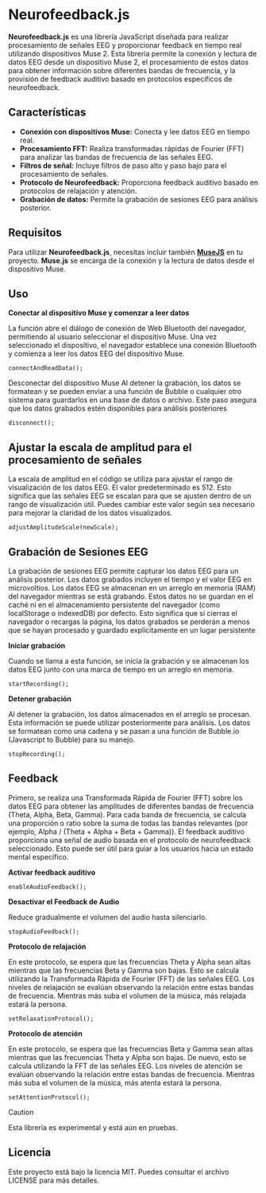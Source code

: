 # Neurofeedback.js

**Neurofeedback.js** es una librería JavaScript diseñada para realizar procesamiento de señales EEG y proporcionar feedback en tiempo real utilizando dispositivos Muse 2. Esta librería permite la conexión y lectura de datos EEG desde un dispositivo Muse 2, el procesamiento de estos datos para obtener información sobre diferentes bandas de frecuencia, y la provisión de feedback auditivo basado en protocolos específicos de neurofeedback.

## Características

- **Conexión con dispositivos Muse:** Conecta y lee datos EEG en tiempo real.
- **Procesamiento FFT:** Realiza transformadas rápidas de Fourier (FFT) para analizar las bandas de frecuencia de las señales EEG.
- **Filtros de señal:** Incluye filtros de paso alto y paso bajo para el procesamiento de señales.
- **Protocolo de Neurofeedback:** Proporciona feedback auditivo basado en protocolos de relajación y atención.
- **Grabación de datos:** Permite la grabación de sesiones EEG para análisis posterior.

## Requisitos

Para utilizar **Neurofeedback.js**, necesitas incluir también **[MuseJS](https://github.com/Respiire/MuseJS)** en tu proyecto. **Muse.js** se encarga de la conexión y la lectura de datos desde el dispositivo Muse.

## Uso

**Conectar al dispositivo Muse y comenzar a leer datos**

La función abre el diálogo de conexión de Web Bluetooth del navegador, permitiendo al usuario seleccionar el dispositivo Muse. Una vez seleccionado el dispositivo, el navegador establece una conexión Bluetooth y comienza a leer los datos EEG del dispositivo Muse. 
```
connectAndReadData();
```

Desconectar del dispositivo Muse
Al detener la grabación, los datos se formatean y se pueden enviar a una función de Bubble o cualquier otro sistema para guardarlos en una base de datos o archivo. Este paso asegura que los datos grabados estén disponibles para análisis posteriores
```
disconnect();
```

## Ajustar la escala de amplitud para el procesamiento de señales
La escala de amplitud en el código se utiliza para ajustar el rango de visualización de los datos EEG. El valor predeterminado es 512. Esto significa que las señales EEG se escalan para que se ajusten dentro de un rango de visualización útil. Puedes cambiar este valor según sea necesario para mejorar la claridad de los datos visualizados.

```
adjustAmplitudeScale(newScale);
```
## Grabación de Sesiones EEG
La grabación de sesiones EEG permite capturar los datos EEG para un análisis posterior. Los datos grabados incluyen el tiempo y el valor EEG en microvoltios. Los datos EEG se almacenan en un arreglo en memoria (RAM) del navegador mientras se está grabando. Estos datos no se guardan en el caché ni en el almacenamiento persistente del navegador (como localStorage o indexedDB) por defecto. Esto significa que si cierras el navegador o recargas la página, los datos grabados se perderán a menos que se hayan procesado y guardado explícitamente en un lugar persistente


**Iniciar grabación**

Cuando se llama a esta función, se inicia la grabación y se almacenan los datos EEG junto con una marca de tiempo en un arreglo en memoria.
```
startRecording();
```

**Detener grabación**

Al detener la grabación, los datos almacenados en el arreglo se procesan. Esta información se puede utilizar posteriormente para análisis. Los datos se formatean como una cadena y se pasan a una función de Bubble.io (Javascript to Bubble) para su manejo.
```
stopRecording();
```

## Feedback

Primero, se realiza una Transformada Rápida de Fourier (FFT) sobre los datos EEG para obtener las amplitudes de diferentes bandas de frecuencia (Theta, Alpha, Beta, Gamma). Para cada banda de frecuencia, se calcula una proporción o ratio sobre la suma de todas las bandas relevantes (por ejemplo, Alpha / (Theta + Alpha + Beta + Gamma)). El feedback auditivo proporciona una señal de audio basada en el protocolo de neurofeedback seleccionado. Esto puede ser útil para guiar a los usuarios hacia un estado mental específico.

**Activar feedback auditivo**
```
enableAudioFeedback();
```

**Desactivar el Feedback de Audio**

Reduce gradualmente el volumen del audio hasta silenciarlo.
```
stopAudioFeedback();
```

**Protocolo de relajación**

En este protocolo, se espera que las frecuencias Theta y Alpha sean altas mientras que las frecuencias Beta y Gamma son bajas. Esto se calcula utilizando la Transformada Rápida de Fourier (FFT) de las señales EEG. Los niveles de relajación se evalúan observando la relación entre estas bandas de frecuencia. Mientras más suba el volumen de la música, más relajada estará la persona. 

```
setRelaxationProtocol();
```

**Protocolo de atención**

En este protocolo, se espera que las frecuencias Beta y Gamma sean altas mientras que las frecuencias Theta y Alpha son bajas. De nuevo, esto se calcula utilizando la FFT de las señales EEG. Los niveles de atención se evalúan observando la relación entre estas bandas de frecuencia. Mientras más suba el volumen de la música, más atenta estará la persona. 

```
setAttentionProtocol();
```


>[!CAUTION]
>Esta librería es experimental y está aún en pruebas.


## Licencia
Este proyecto está bajo la licencia MIT. Puedes consultar el archivo LICENSE para más detalles.
